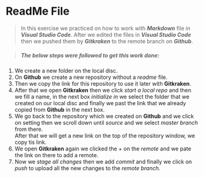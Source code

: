 # ReadMe File

>In this exercise we practiced on how to work with _**Markdown**_ file in _**Visual Studio Code**_. 
After we edited the files in _**Visual Studio Code**_ then we pushed them by _**Gitkraken**_ to the remote branch on _**Github**_.

>##### _The below steps were followed to get this work done:_
1. We create a new folder on the local disc.
2. On **Github** we create a new repository without a _readme_ file.
3. Then we copy the link for this repository to use it later with **Gitkraken**.
4. After that we open **Gitkraken** then we click _start a local repo_ and then we fill a name, in the next box _initialize in_ we select the folder that we created on our local disc and finally we past the link that we already copied from **Github** in the next box.
5. We go back to the repository which we created on **Github** and we click on setting then we scroll down until _source_ and we select _master branch_ from there.  
After that we will get a new link on the top of the repository window, we copy tis link.
6. We open **Gitkraken** again we clicked the + on the _remote_ and we pate the link on there to add a remote.
7. Now we _stage all changes_ then we add _commit_ and finally we click on _push_ to upload all the new changes to the _remote branch_.










